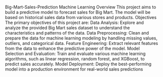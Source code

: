Big-Mart-Sales-Prediction
Machine Learning
Overview
This project aims to build a predictive model to forecast sales for Big Mart. The model will be based 
on historical sales data from various stores and products.
Objectives
The primary objectives of this project are:
Data Analysis: Explore and analyze the provided Big Mart sales dataset to understand the 
characteristics and patterns of the data.
Data Preprocessing: Clean and prepare the data for machine learning modeling by handling missing 
values, outliers, and categorical data.
Feature Engineering: Extract relevant features from the data to enhance the predictive power of the 
model.
Model Selection and Evaluation: Train and evaluate various machine learning algorithms, such as 
linear regression, random forest, and XGBoost, to predict sales accurately.
Model Deployment: Deploy the best-performing model into a production environment for real-world 
sales predictions
